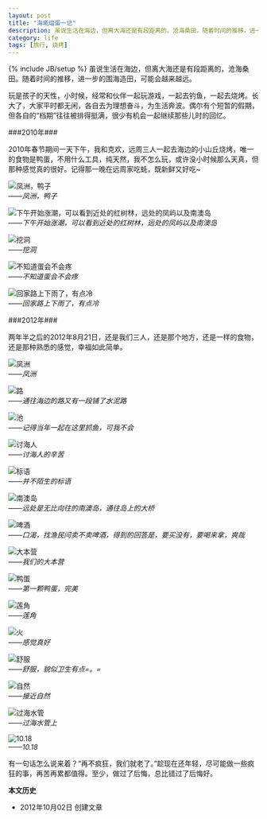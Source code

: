 ```yaml
---
layout: post
title: "海墘煏蛋一记"
description: 虽说生活在海边，但离大海还是有段距离的。沧海桑田，随着时间的推移，进一步的围海造田，可能会越来越远。
category: life
tags: [旅行, 烧烤]
---
```

{% include JB/setup %}
虽说生活在海边，但离大海还是有段距离的，沧海桑田。随着时间的推移，进一步的围海造田，可能会越来越远。

玩是孩子的天性，小时候，经常和伙伴一起玩游戏，一起去钓鱼，一起去烧烤。长大了，大家平时都无闲，各自去为理想奋斗，为生活奔波。偶尔有个短暂的假期，但各自的“档期”往往被排得挺满，很少有机会一起继续那些儿时的回忆。

###2010年###

2010年春节期间一天下午，我和克欢，远周三人一起去海边的小山丘烧烤，唯一的食物是鸭蛋，不用什么工具，纯天然，我不怎么玩，或许没小时候那么天真，但那种感觉真的很好。记得那一晚在远周家吃蚝，既新鲜又好吃~

![凤洲，鸭子](http://pic.yupoo.com/fooleap_v/CiFMxxr9/jVNB3.jpg)
<br />
*——凤洲，鸭子*

![下午开始涨潮，可以看到近处的红树林，远处的凤屿以及南澳岛](http://pic.yupoo.com/fooleap_v/CiFMxTS4/KX9FI.jpg)
<br />
*——下午开始涨潮，可以看到近处的红树林，远处的凤屿以及南澳岛*

![挖洞](http://pic.yupoo.com/fooleap_v/CiFMy4bQ/awtGT.jpg)
<br />
*——挖洞*

![不知道蛋会不会疼](http://pic.yupoo.com/fooleap_v/CiFMyBdB/lIfED.jpg)
<br />
*——不知道蛋会不会疼*

![回家路上下雨了，有点冷](http://pic.yupoo.com/fooleap_v/CiFMyQVP/f4Ae3.jpg)
<br />
*——回家路上下雨了，有点冷*

###2012年###

两年半之后的2012年8月21日，还是我们三人，还是那个地方，还是一样的食物，还是那种熟悉的感觉，幸福如此简单。

![凤洲](http://pic.yupoo.com/fooleap_v/CjgNqlRU/9W7dD.jpg)
<br />
*——凤洲*

![路](http://pic.yupoo.com/fooleap_v/CjgNqgzQ/Wvudz.jpg)
<br />
*——通往海边的路又有一段铺了水泥路*

![池](http://pic.yupoo.com/fooleap_v/CjgNqJzO/MG0rx.jpg)
<br />
*——记得当年一起在这里抓鱼，可我不会*

![讨海人](http://pic.yupoo.com/fooleap_v/CjgNrmrQ/ta5BR.jpg)
<br />
*——讨海人的辛苦*

![标语](http://pic.yupoo.com/fooleap_v/Cjh3lDN4/TDyKz.jpg)
<br />
*——并不陌生的标语*

![南澳岛](http://pic.yupoo.com/fooleap_v/CjgNrHEw/13Mt9z.jpg)
<br />
*——远处是无比向往的南澳岛，通往岛上的大桥*

![啤酒](http://pic.yupoo.com/fooleap_v/CjgNsNdY/MqnTw.jpg)
<br />
*——口渴，找渔民问卖不卖啤酒，得到的回答是，要买没有，要喝来拿，爽哉*

![大本营](http://pic.yupoo.com/fooleap_v/CjgNtFX5/ehs2x.jpg)
<br />
*——我们的大本营*

![鸭蛋](http://pic.yupoo.com/fooleap_v/CjgNu8Js/OXqm6.jpg)
<br />
*——第一颗鸭蛋，完美*

![莲角](http://pic.yupoo.com/fooleap_v/CjgNurUf/JX8DX.jpg)
<br />
*——莲角*

![火](http://pic.yupoo.com/fooleap_v/CjgNuJgW/wHhbO.jpg)
<br />
*——感觉真好*

![舒服](http://pic.yupoo.com/fooleap_v/CjgNvBVl/OWqRO.jpg)
<br />
*——舒服，貌似卫生有点=。=*

![自然](http://pic.yupoo.com/fooleap_v/CjgNvH1b/3Mk0F.jpg)
<br />
*——接近自然*

![过海水管](http://pic.yupoo.com/fooleap_v/CjgNwujz/HCsfZ.jpg)
<br />
*——过海水管上*

![10.18](http://pic.yupoo.com/fooleap_v/CjgNx6sD/6lhAY.jpg)
<br />
*——10.18*

有一句话怎么说来着？“再不疯狂，我们就老了。”趁现在还年轻，尽可能做一些疯狂的事，再苦再累都值得。至少，做过了后悔，总比错过了后悔好。

**本文历史**

* 2012年10月02日 创建文章
